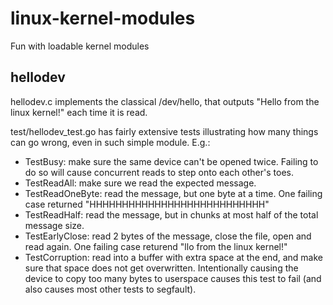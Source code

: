 # linux-kernel-modules

Fun with loadable kernel modules

## hellodev

hellodev.c implements the classical /dev/hello, that outputs "Hello from the linux kernel!" each time it is read.

test/hellodev_test.go has fairly extensive tests illustrating how many things can go wrong, even in such simple module. E.g.:
  - TestBusy: make sure the same device can't be opened twice. Failing to do so will cause concurrent reads to step onto each other's toes.
  - TestReadAll: make sure we read the expected message.
  - TestReadOneByte: read the message, but one byte at a time. One failing case returned "HHHHHHHHHHHHHHHHHHHHHHHHHHH"
  - TestReadHalf: read the message, but in chunks at most half of the total message size.
  - TestEarlyClose: read 2 bytes of the message, close the file, open and read again. One failing case returend "llo from the linux kernel!"
  - TestCorruption: read into a buffer with extra space at the end, and make sure that space does not get overwritten. Intentionally causing the device to copy too many bytes to userspace causes this test to fail (and also causes most other tests to segfault).
  
